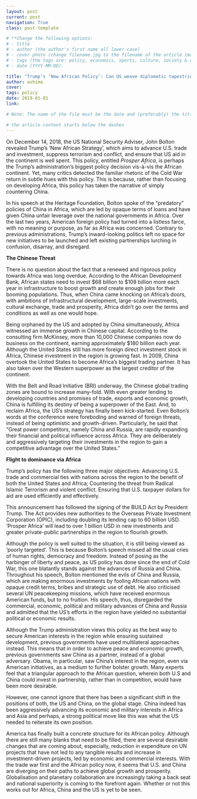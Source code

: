 ```yaml
---
layout: post
current: post
navigation: True
class: post-template

# **Change the following options:
# - title
# - author (the author's first name all lower-case)
# - cover photo (change filename.jpg to the filename of the article image)
# - tags (the tags are: policy, economics, sports, culture, society & conscience (NO CAPS))
# - date (YYYY-MM-DD).

title: "Trump’s ‘New African Policy’: Can US weave diplomatic tapestries using Chinese threads?"
author: ashima
cover:
tags: policy
date: 2019-01-01
link: 

# Note: The name of the file must be the date and (preferably) the title in the following format YYYY-MM-DD-title.md (don't worry if you can't set the file extension)

# the article content starts below the dashes
---
```


On December 14, 2018, the US National Security Adviser, John Bolton revealed Trump’s ‘New African Strategy’, which aims to advance U.S. trade and investment, suppress terrorism and conflict, and ensure that US aid in the continent is well spent. This policy, entitled <i>Prosper Africa</i>, is perhaps the Trump’s administration’s biggest policy decision vis-à-vis the African continent. Yet, many critics detected the familiar rhetoric of the Cold War return in subtle hues with this policy. This is because, rather than focusing on developing Africa, this policy has taken the narrative of simply countering China.

In his speech at the Heritage Foundation, Bolton spoke of the “predatory” policies of China in Africa, which are led by opaque terms of loans and have given China unfair leverage over the national governments in Africa. Over the last two years, American foreign policy had turned into a listless farce, with no meaning or purpose, as far as Africa was concerned. Contrary to previous administrations, Trump’s inward-looking politics left no space for new initiatives to be launched and left existing partnerships lurching in confusion, disarray, and disregard.

<b>The Chinese Threat</b>

There is no question about the fact that a renewed and rigorous policy towards Africa was long overdue. According to the African Development Bank, African states need to invest $68 billion to $108 billion more each year in infrastructure to boost growth and create enough jobs for their booming populations. Thus, when China came knocking on Africa’s doors, with ambitions of infrastructural development, large-scale investments, cultural exchange, trade and prosperity, Africa didn’t go over the terms and conditions as well as one would hope.

Being orphaned by the US and adopted by China simultaneously, Africa witnessed an immense growth in Chinese capital. According to the consulting firm McKinsey, more than 10,000 Chinese companies now do business on the continent, earning approximately $180 billion each year. Although the United States still has more foreign direct investment stock in Africa, Chinese investment in the region is growing fast. In 2009, China overtook the United States to become Africa’s biggest trading partner. It has also taken over the Western superpower as the largest creditor of the continent.

With the Belt and Road Initiative (BRI) underway, the Chinese global trading zones are bound to increase many-fold. With even greater lending to developing countries and promises of trade, exports and economic growth, China is fulfilling its destiny of being a superpower of the East. And, to reclaim Africa, the US’s strategy has finally been kick-started. Even Bolton’s words at the conference were foreboding and warned of foreign threats, instead of being optimistic and growth-driven.  Particularly, he said that “Great power competitors, namely China and Russia, are rapidly expanding their financial and political influence across Africa. They are deliberately and aggressively targeting their investments in the region to gain a competitive advantage over the United States.”

<b>Flight to dominance via Africa</b>

Trump’s policy has the following three major objectives:
Advancing U.S. trade and commercial ties with nations across the region to the benefit of both the United States and Africa;
Countering the threat from Radical Islamic Terrorism and violent conflict.
Ensuring that U.S. taxpayer dollars for aid are used efficiently and effectively.


This announcement has followed the signing of the BUILD Act by President Trump. The Act provides new authorities to the Overseas Private Investment Corporation (OPIC), including doubling its lending cap to 60 billion USD. ‘Prosper Africa’ will lead to over 1 billion USD in new investments and greater private-public partnerships in the region to flourish growth.

Although the policy is well suited to the situation, it is still being viewed as ‘poorly targeted’. This is because Bolton’s speech missed all the usual cries of human rights, democracy and freedom. Instead of posing as the harbinger of liberty and peace, as US policy has done since the end of Cold War, this one blatantly stands against the advances of Russia and China. Throughout his speech, Bolton mentioned the evils of China and Russia, which are making enormous investments by fooling African nations with opaque credit terms, bribes and strategic use of debt. He also criticised several UN peacekeeping missions, which have received enormous American funds, but to no fruition. His speech, thus, disregarded the commercial, economic, political and military advances of China and Russia and admitted that the US’s efforts in the region have yielded no substantial political or economic results.

Although the Trump administration views this policy as the best way to secure American interests in the region while ensuring sustained development, previous governments have used multilateral approaches instead. This means that in order to achieve peace and economic growth, previous governments saw China as a partner, instead of a global adversary. Obama, in particular, saw China’s interest in the region, even via American initiatives, as a medium to further bolster growth. Many experts feel that a triangular approach to the African question, wherein both U.S and China could invest in partnership, rather than in competition, would have been more desirable.

However, one cannot ignore that there has been a significant shift in the positions of both, the US and China, on the global stage. China indeed has been aggressively advancing its economic and military interests in Africa and Asia and perhaps, a strong political move like this was what the US needed to reiterate its own position.

America has finally built a concrete structure for its African policy. Although there are still many blanks that need to be filled, there are several desirable changes that are coming about, especially, reduction in expenditure on UN projects that have not led to any tangible results and increase in investment-driven projects, led by economic and commercial interests. With the trade war first and the African policy now, it seems that U.S. and China are diverging on their paths to achieve global growth and prosperity. Globalisation and planetary collaboration are increasingly taking a back seat and national superiority is coming to the forefront again. Whether or not this works out for Africa, China and the US is yet to be seen.
